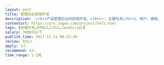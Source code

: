 ```yaml
---                
layout: post       
title: 管理后台前端开发           
description: '</br>产品管理后台的前端开发。</br>一、主要任务</br>1、用户、模板、消息、订单管理等大约20个页面（左右结构，主要是列表数据增删改）</br>2、与后端联调数据</br></br>二、要求</br>1、使用vue框架</br>2、一次性联调成功率高</br>3、2周内完成。</br>'     
contenturl: https://pro.lagou.com/project/5472.html      
tags: [前端开发,HTML5,CSS3,JavaScript]            
salary: 3000元以下          
publish_time: 2017-12-11 08:52:49         
review: 935人                   
apply: 3人                   
recommend: 4人                   
time_range: 1-2周              
---                 
```

